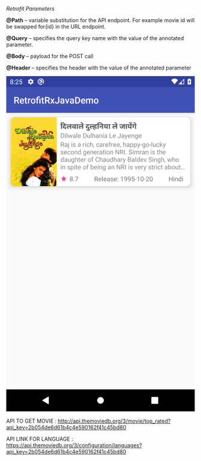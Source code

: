 <i>Retrofit Parameters</i></p>

<b>@Path</b> – variable substitution for the API endpoint. For example movie id will be swapped for{id} in the URL endpoint.

<b>@Query</b> – specifies the query key name with the value of the annotated parameter.

<b>@Body</b> – payload for the POST call

<b>@Header</b> – specifies the header with the value of the annotated parameter


<img src="https://github.com/arpit999/Images/blob/master/RetrofitRxJavaDemo.png" alt="Retrofit RxJava Demo">


API TO GET MOVIE : http://api.themoviedb.org/3/movie/top_rated?api_key=2b054de6d61b4c4e590162f41c45bd80

API LINK FOR LANGUAGE : https://api.themoviedb.org/3/configuration/languages?api_key=2b054de6d61b4c4e590162f41c45bd80
